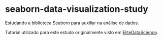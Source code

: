 # seaborn-data-visualization-study

Estudando a biblioteca Seaborn para auxiliar na análise de dados.

Tutorial utilizado para este estudo originalmente visto em [EliteDataScience](https://elitedatascience.com/python-seaborn-tutorial).
